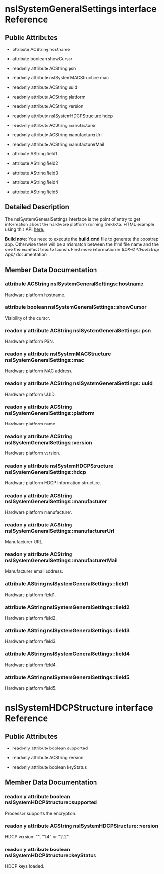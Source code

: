 nsISystemGeneralSettings interface Reference
============================================

Public Attributes
-----------------

-   attribute ACString hostname

<!-- -->

-   attribute boolean showCursor

<!-- -->

-   readonly attribute ACString psn

<!-- -->

-   readonly attribute nsISystemMACStructure mac

<!-- -->

-   readonly attribute ACString uuid

<!-- -->

-   readonly attribute ACString platform

<!-- -->

-   readonly attribute ACString version

<!-- -->

-   readonly attribute nsISystemHDCPStructure hdcp

<!-- -->

-   readonly attribute ACString manufacturer

<!-- -->

-   readonly attribute ACString manufacturerUrl

<!-- -->

-   readonly attribute ACString manufacturerMail

<!-- -->

-   attribute AString field1

<!-- -->

-   attribute AString field2

<!-- -->

-   attribute AString field3

<!-- -->

-   attribute AString field4

<!-- -->

-   attribute AString field5

Detailed Description
--------------------

The nsISystemGeneralSettings interface is the point of entry to get information about the hardware platform running Gekkota. HTML example using this API [here.](example1.html)

**Build note**: You need to execute the **build.cmd** file to generate the boostrap app. Otherwise there will be a mismatch between the html file name and the one the manifest tries to launch. Find more information in *SDK-G4/bootstrap App/* documentation.

Member Data Documentation
-------------------------

### attribute ACString nsISystemGeneralSettings::hostname

Hardware platform hostname.

### attribute boolean nsISystemGeneralSettings::showCursor

Visibility of the cursor.

### readonly attribute ACString nsISystemGeneralSettings::psn

Hardware platform PSN.

### readonly attribute nsISystemMACStructure nsISystemGeneralSettings::mac

Hardware platform MAC address.

### readonly attribute ACString nsISystemGeneralSettings::uuid

Hardware platform UUID.

### readonly attribute ACString nsISystemGeneralSettings::platform

Hardware platform name.

### readonly attribute ACString nsISystemGeneralSettings::version

Hardware platform version.

### readonly attribute nsISystemHDCPStructure nsISystemGeneralSettings::hdcp

Hardware platform HDCP information structure.

### readonly attribute ACString nsISystemGeneralSettings::manufacturer

Hardware platform manufacturer.

### readonly attribute ACString nsISystemGeneralSettings::manufacturerUrl

Manufacturer URL.

### readonly attribute ACString nsISystemGeneralSettings::manufacturerMail

Manufacturer email address.

### attribute AString nsISystemGeneralSettings::field1

Hardware platform field1.

### attribute AString nsISystemGeneralSettings::field2

Hardware platform field2.

### attribute AString nsISystemGeneralSettings::field3

Hardware platform field3.

### attribute AString nsISystemGeneralSettings::field4

Hardware platform field4.

### attribute AString nsISystemGeneralSettings::field5

Hardware platform field5.

nsISystemHDCPStructure interface Reference
==========================================

Public Attributes
-----------------

-   readonly attribute boolean supported

<!-- -->

-   readonly attribute ACString version

<!-- -->

-   readonly attribute boolean keyStatus

Member Data Documentation
-------------------------

### readonly attribute boolean nsISystemHDCPStructure::supported

Processor supports the encryption.

### readonly attribute ACString nsISystemHDCPStructure::version

HDCP version: "", "1.4" or "2.2".

### readonly attribute boolean nsISystemHDCPStructure::keyStatus

HDCP keys loaded.
